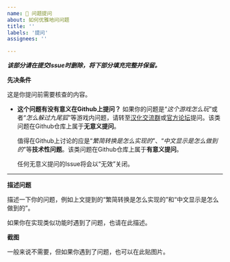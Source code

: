 ```yaml
---
name: 🤔 问题提问
about: 如何优雅地问问题
title: ''
labels: '提问'
assignees: ''

---
```


***该部分请在提交Issue时删除，将下部分填充完整并保留。***

**先决条件**

这是你提问前需要核查的内容。

- **这个问题有没有意义在Github上提问？** 如果你的问题是“*这个游戏怎么玩*”或者“*怎么躲过九尾狐*”等游戏内问题，请转至[汉化交流群](https://jq.qq.com/?_wv=1027&k=u7Dm0Vc4)或[官方论坛](http://forum.ziyuesinicization.site/?forum=%e6%94%b6%e5%ae%b9%e5%a4%b1%e6%95%88%e6%b1%89%e5%8c%96%e8%ae%a1%e5%88%92)提问。该类问题在Github仓库上属于**无意义提问**。

    值得在Github上讨论的应是“*繁简转换是怎么实现的*”、“*中文显示是怎么做到的*”等**技术性问题**。该类问题在Github仓库上属于**有意义提问**。

    任何无意义提问的Issue将会以“无效”关闭。

****

**描述问题**

描述一下你的问题，例如上文提到的“繁简转换是怎么实现的”和“中文显示是怎么做到的”。

如果你在实现类似功能时遇到了问题，也请在此描述。

**截图**

一般来说不需要，但如果你遇到了问题，也可以在此贴图片。